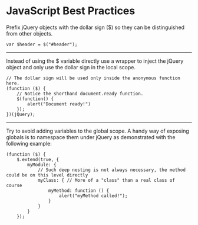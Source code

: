 # JavaScript Best Practices



Prefix jQuery objects with the dollar sign ($) so they can be distinguished from other objects.

    var $header = $("#header");

----------

Instead of using the $ variable directly use a wrapper to inject the jQuery object and only use the dollar sign in the local scope.

	// The dollar sign will be used only inside the anonymous function here.
	(function ($) {
		// Notice the shorthand document.ready function.
	    $(function() {
	        alert("Document ready!")
	    });
	})(jQuery);

----------

Try to avoid adding variables to the global scope. A handy way of exposing globals is to namespace them under jQuery as demonstrated with the following example:
	
	(function ($) {
	    $.extend(true, {
	        myModule: {
				// Such deep nesting is not always necessary, the method could be on this level directly
	            myClass: { // More of a "class" than a real class of course
	                myMethod: function () {
						alert("myMethod called!");
	                }
	            }
	        }
	    });